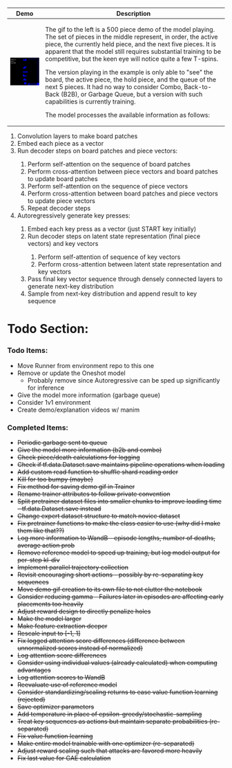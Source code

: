 | Demo | Description |
| ----------- | ----------- |
| <img src="https://github.com/m-sher/QTris/blob/main/Demo.gif" width="200"> | <p>The gif to the left is a 500 piece demo of the model playing. The set of pieces in the middle represent, in order, the active piece, the currently held piece, and the next five pieces. It is apparent that the model still requires substantial training to be competitive, but the keen eye will notice quite a few T-spins. </p><p>The version playing in the example is only able to "see" the board, the active piece, the hold piece, and the queue of the next 5 pieces. It had no way to consider Combo, Back-to-Back (B2B), or Garbage Queue, but a version with such capabilities is currently training.</p><p>The model processes the available information as follows:</p>
<ol>
  <li>Convolution layers to make board patches</li>
  <li>Embed each piece as a vector</li>
  <li>Run decoder steps on board patches and piece vectors:</li>
  <ol>
    <li>Perform self-attention on the sequence of board patches</li>
    <li>Perform cross-attention between piece vectors and board patches to update board patches</li>
    <li>Perform self-attention on the sequence of piece vectors</li>
    <li>Perform cross-attention between board patches and piece vectors to update piece vectors</li>
    <li>Repeat decoder steps</li>
  </ol>
  <li>Autoregressively generate key presses:</li>
  <ol>
    <li>Embed each key press as a vector (just START key initially)</li>
    <li>Run decoder steps on latent state representation (final piece vectors) and key vectors</li>
    <ol>
      <li>Perform self-attention of sequence of key vectors</li>
      <li>Perform cross-attention between latent state representation and key vectors</li>
    </ol>
    <li>Pass final key vector sequence through densely connected layers to generate next-key distribution</li>
    <li>Sample from next-key distribution and append result to key sequence</li>
  </ol>
</ol>

# Todo Section: #

### Todo Items: ###

- Move Runner from environment repo to this one
- Remove or update the Oneshot model
   - Probably remove since Autoregressive can be sped up significantly for inference
- Give the model more information (garbage queue)
- Consider 1v1 environment
- Create demo/explanation videos w/ manim

### Completed Items: ###

- ~~Periodic garbage sent to queue~~
- ~~Give the model more information (b2b and combo)~~
- ~~Check piece/death calculations for logging~~
- ~~Check if tf.data.Dataset.save maintains pipeline operations when loading~~
- ~~Add custom read function to shuffle shard reading order~~
- ~~Kill for too bumpy (maybe)~~
- ~~Fix method for saving demo gif in Trainer~~
- ~~Rename trainer attributes to follow private convention~~
- ~~Split pretrainer dataset files into smaller chunks to improve loading time - tf.data.Dataset.save instead~~
- ~~Change expert dataset structure to match novice dataset~~
- ~~Fix pretrainer functions to make the class easier to use (why did I make them like that??)~~
- ~~Log more information to WandB - episode lengths, number of deaths, average action prob~~
- ~~Remove reference model to speed up training, but log model output for per-step kl-div~~
- ~~Implement parallel trajectory collection~~
- ~~Revisit encouraging short actions - possibly by re-separating key sequences~~
- ~~Move demo gif creation to its own file to not clutter the notebook~~
- ~~Consider reducing gamma - Failures later in episodes are affecting early placements too heavily~~
- ~~Adjust reward design to directly penalize holes~~
- ~~Make the model larger~~
- ~~Make feature extraction deeper~~
- ~~Rescale input to [-1, 1]~~
- ~~Fix logged attention score differences (difference between unnormalized scores instead of normalized)~~
- ~~Log attention score differences~~
- ~~Consider using individual values (already calculated) when computing advantages~~
- ~~Log attention scores to WandB~~
- ~~Reevaluate use of reference model~~
- ~~Consider standardizing/scaling returns to ease value function learning (rejected)~~
- ~~Save optimizer parameters~~
- ~~Add temperature in place of epsilon-greedy/stochastic-sampling~~
- ~~Treat key sequences as actions but maintain separate probabilities (re-separated)~~
- ~~Fix value function learning~~
- ~~Make entire model trainable with one optimizer (re-separated)~~
- ~~Adjust reward scaling such that attacks are favored more heavily~~
- ~~Fix last value for GAE calculation~~
